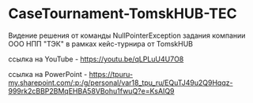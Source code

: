 # CaseTournament-TomskHUB-TEC
Видение решения от команды NullPointerException задания компании ООО НПП "ТЭК" в рамках кейс-турнира от TomskHUB

ссылка на YouTube - https://youtu.be/qLPLuU4U7O8 </b>

ссылка на PowerPoint - https://tpuru-my.sharepoint.com/:p:/g/personal/var18_tpu_ru/EQuTJ49u2Q9Hqqz-999rk2cBBP2BMqEHBA58VBohu1fwuQ?e=KsAIQ9
